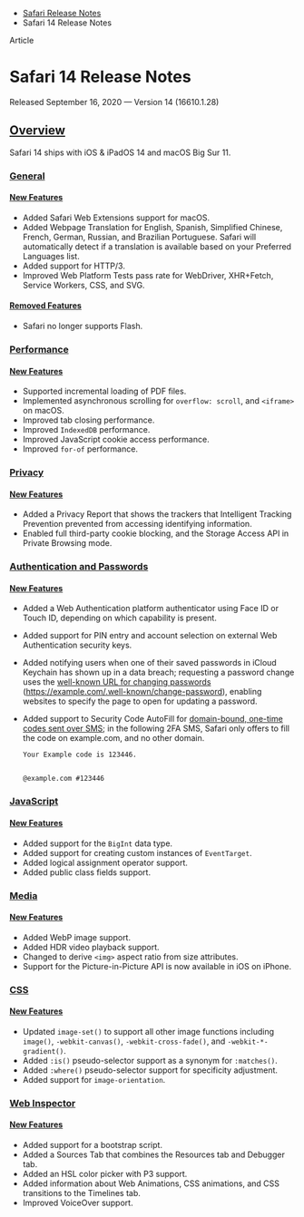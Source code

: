 - [Safari Release Notes](https://developer.apple.com/documentation/safari-release-notes)
- Safari 14 Release Notes

Article

# Safari 14 Release Notes

Released September 16, 2020 — Version 14 (16610.1.28)

## [Overview](https://developer.apple.com/documentation/safari-release-notes/safari-14-release-notes#Overview)

Safari 14 ships with iOS & iPadOS 14 and macOS Big Sur 11.

### [General](https://developer.apple.com/documentation/safari-release-notes/safari-14-release-notes#General)

#### [New Features](https://developer.apple.com/documentation/safari-release-notes/safari-14-release-notes#New-Features)

- Added Safari Web Extensions support for macOS.
- Added Webpage Translation for English, Spanish, Simplified Chinese, French, German, Russian, and Brazilian Portuguese. Safari will automatically detect if a translation is available based on your Preferred Languages list.
- Added support for HTTP/3.
- Improved Web Platform Tests pass rate for WebDriver, XHR+Fetch, Service Workers, CSS, and SVG.

#### [Removed Features](https://developer.apple.com/documentation/safari-release-notes/safari-14-release-notes#Removed-Features)

- Safari no longer supports Flash.

### [Performance](https://developer.apple.com/documentation/safari-release-notes/safari-14-release-notes#Performance)

#### [New Features](https://developer.apple.com/documentation/safari-release-notes/safari-14-release-notes#New-Features)

- Supported incremental loading of PDF files.
- Implemented asynchronous scrolling for `overflow: scroll`, and `<iframe>` on macOS.
- Improved tab closing performance.
- Improved `IndexedDB` performance.
- Improved JavaScript cookie access performance.
- Improved `for-of` performance.

### [Privacy](https://developer.apple.com/documentation/safari-release-notes/safari-14-release-notes#Privacy)

#### [New Features](https://developer.apple.com/documentation/safari-release-notes/safari-14-release-notes#New-Features)

- Added a Privacy Report that shows the trackers that Intelligent Tracking Prevention prevented from accessing identifying information.
- Enabled full third-party cookie blocking, and the Storage Access API in Private Browsing mode.

### [Authentication and Passwords](https://developer.apple.com/documentation/safari-release-notes/safari-14-release-notes#Authentication-and-Passwords)

#### [New Features](https://developer.apple.com/documentation/safari-release-notes/safari-14-release-notes#New-Features)

- Added a Web Authentication platform authenticator using Face ID or Touch ID, depending on which capability is present.
- Added support for PIN entry and account selection on external Web Authentication security keys.
- Added notifying users when one of their saved passwords in iCloud Keychain has shown up in a data breach; requesting a password change uses the [well-known URL for changing passwords](https://wicg.github.io/change-password-url/) (https://example.com/.well-known/change-password), enabling websites to specify the page to open for updating a password.
- Added support to Security Code AutoFill for [domain-bound, one-time codes sent over SMS](https://wicg.github.io/sms-one-time-codes/); in the following 2FA SMS, Safari only offers to fill the code on example.com, and no other domain.

  ```
  Your Example code is 123446.


  @example.com #123446

  ```

### [JavaScript](https://developer.apple.com/documentation/safari-release-notes/safari-14-release-notes#JavaScript)

#### [New Features](https://developer.apple.com/documentation/safari-release-notes/safari-14-release-notes#New-Features)

- Added support for the `BigInt` data type.
- Added support for creating custom instances of `EventTarget`.
- Added logical assignment operator support.
- Added public class fields support.

### [Media](https://developer.apple.com/documentation/safari-release-notes/safari-14-release-notes#Media)

#### [New Features](https://developer.apple.com/documentation/safari-release-notes/safari-14-release-notes#New-Features)

- Added WebP image support.
- Added HDR video playback support.
- Changed to derive `<img>` aspect ratio from size attributes.
- Support for the Picture-in-Picture API is now available in iOS on iPhone.

### [CSS](https://developer.apple.com/documentation/safari-release-notes/safari-14-release-notes#CSS)

#### [New Features](https://developer.apple.com/documentation/safari-release-notes/safari-14-release-notes#New-Features)

- Updated `image-set()` to support all other image functions including `image()`, `-webkit-canvas()`, `-webkit-cross-fade()`, and `-webkit-*-gradient()`.
- Added `:is()` pseudo-selector support as a synonym for `:matches()`.
- Added `:where()` pseudo-selector support for specificity adjustment.
- Added support for `image-orientation`.

### [Web Inspector](https://developer.apple.com/documentation/safari-release-notes/safari-14-release-notes#Web-Inspector)

#### [New Features](https://developer.apple.com/documentation/safari-release-notes/safari-14-release-notes#New-Features)

- Added support for a bootstrap script.
- Added a Sources Tab that combines the Resources tab and Debugger tab.
- Added an HSL color picker with P3 support.
- Added information about Web Animations, CSS animations, and CSS transitions to the Timelines tab.
- Improved VoiceOver support.
